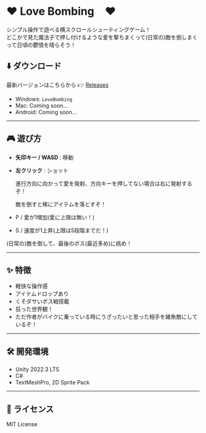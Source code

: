 # ❤️ Love Bombing　❤️

シンプル操作で遊べる横スクロールシューティングゲーム！  
どこかで見た魔法子で押し付けるような愛を撃ちまくって(日常の)敵を倒しまくって日頃の鬱憤を晴らそう！

## ⬇️ ダウンロード
最新バージョンはこちらから 👉 [Releases](https://github.com/siro200x/GamePro.git)

- Windows: `LoveBombing`
- Mac: Coming soon...
- Android: Coming soon...

---

## 🎮 遊び方
- **矢印キー / WASD** : 移動  
- **左クリック** : ショット
  
  進行方向に向かって愛を発射、方向キーを押してない場合は右に発射するぞ！

  敵を倒すと稀にアイテムを落とすぞ！
- P / 愛が1増加(愛に上限は無い！)
- S / 速度が1上昇(上限は5段階までだ！)  

(日常の)敵を倒して、最後のボス(最近多め)に挑め！

---

## ✨ 特徴
- 軽快な操作感
- アイテムドロップあり
- くそダサいボス戦搭載
- 狂った世界観！
- ただ作者がバイクに乗っている時にうざったいと思った相手を雑魚敵にしているぞ！

---

## 🛠️ 開発環境
- Unity 2022.3 LTS
- C#  
- TextMeshPro, 2D Sprite Pack

---

## 📄 ライセンス
MIT License
